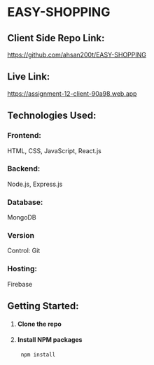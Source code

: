 # EASY-SHOPPING

## Client Side Repo Link:
https://github.com/ahsan200t/EASY-SHOPPING

## Live Link:
https://assignment-12-client-90a98.web.app

## Technologies Used:
### Frontend: 
HTML, CSS, JavaScript, React.js
### Backend: 
Node.js, Express.js
### Database: 
MongoDB
### Version 
Control: Git
### Hosting: 
Firebase

## Getting Started:
1. #### Clone the repo
2. #### Install NPM packages
        npm install
   
